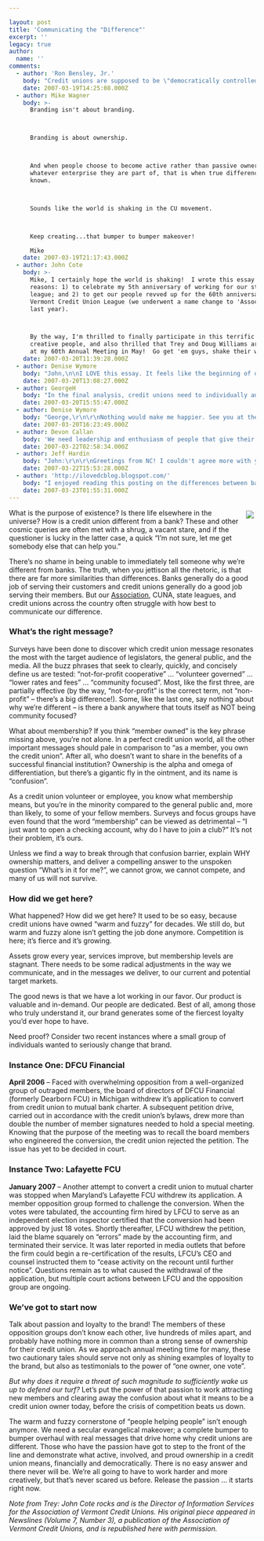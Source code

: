 ```yaml
---

layout: post
title: 'Communicating the "Difference"'
excerpt: ''
legacy: true
author:
  name: ''
comments:
  - author: 'Ron Bensley, Jr.'
    body: "Credit unions are supposed to be \"democratically controlled\" by the members-at-large.  Boards are supposed to be accountable to the membership, not to the CEO as is largely the case in for-profit corporations.\r\n\r\nLafayette, DFCU, and Columbia have successfully argued in court that members-at-large have no rights other than those of depositors at a bank.\r\n\r\nCUNA and the state leagues are nowhere to be found when it comes to using their moral authority and legal standing (as intervenors) to stop such silliness.  It should be embarrassing to the CU movement that an outsider for me has to point this out."
    date: 2007-03-19T14:25:08.000Z
  - author: Mike Wagner
    body: >-
      Branding isn't about branding.



      Branding is about ownership.



      And when people choose to become active rather than passive owners in
      whatever enterprise they are part of, that is when true difference is made
      known.



      Sounds like the world is shaking in the CU movement.



      Keep creating...that bumper to bumper makeover!

      Mike
    date: 2007-03-19T21:17:43.000Z
  - author: John Cote
    body: >-
      Mike, I certainly hope the world is shaking!  I wrote this essay for two
      reasons: 1) to celebrate my 5th anniversary of working for our state
      league; and 2) to get our people revved up for the 60th anniversary of the
      Vermont Credit Union League (we underwent a name change to 'Association of'
      last year).



      By the way, I'm thrilled to finally participate in this terrific network of
      creative people, and also thrilled that Trey and Doug Williams are speaking
      at my 60th Annual Meeting in May!  Go get 'em guys, shake their world.
    date: 2007-03-20T11:39:28.000Z
  - author: Denise Wymore
    body: "John,\n\nI LOVE this essay. It feels like the beginning of our own \"Manifesto\" -- like the Cluetrain Manifesto only for, you know, credit unions.\n\nI proposed to CUNA a couple of yeas ago (for their 70th anniversary) an Estes Park reunion. Where credit union volunteers, leaders, members were all invited (no golfing allowed) so we could renew our vows to the credit union principles. \n\nAND if they are not as relevant today (which is apparent from our activities) then for god's sake let's state what our PURPOSE IS!! Why SHOULD we exist?\n\nSIDEBAR: They passed on the idea...\n\nWe are writing credit union history every day with our actions. If the Wings Financial/Continental hostile takeover occurs, that is the beginning of the end (in my opinion). If we all just sit back and allow it - we may as well all merge into one big taxed Mutual called  Apathy and move on.\n\nI for one don't want to see this amazing movement go down on my watch. \n\nSCENE FROM ANIMAL HOUSE: John Belushi: Who's with me? (runs out of the room with fist in the air screaming)\n"
    date: 2007-03-20T13:08:27.000Z
  - author: GeorgeH
    body: "In the final analysis, credit unions need to individually and collectively provide a TANGIBLE benefit for credit union members. \r\n\r\nDenise...we may take you up on the offer of an Estes Park love-in. We've been quietly chatting about a similiar idea. \r\n\r\n"
    date: 2007-03-20T15:55:47.000Z
  - author: Denise Wymore
    body: "George,\r\n\r\nNothing would make me happier. See you at the park!\r\n\r\nD.\r\n\r\nPS - Anything I can do to assist the Filene Research Institute - you guys rock!"
    date: 2007-03-20T16:23:49.000Z
  - author: Devon Callan
    body: 'We need leadership and enthusiasm of people that give their time, talents and treasures to the organization.  In other words, we need to “catch” the vision.  The very essence of leadership is to have a vision.  It’s got to be a vision that is articulated clearly and forcefully on every occasion.  You can’t blow an uncertain trumpet. '
    date: 2007-03-22T02:58:34.000Z
  - author: Jeff Hardin
    body: "John:\r\n\r\nGreetings from NC! I couldn't agree more with your sentiments! We seem to be really insular in the credit union world in my opinion, and that creates a gap in communication in the big picture. To see this gap playing out practically, listen to the tussles we get into over words like \"checking\" vs. \"share drafts\" or \"member\" vs. \"customer.\" \r\n\r\nThe truth is, we need to have the credit union conversation with people using their language. Simple statement, but do we really get it?\r\n\r\nI am posting a link to your blog entry in our Weekly Update email newsletter here in NC, which goes out Friday morning, March 23rd.  I hope others here in NC will be similarly inspired by your thoughts. \r\n\r\nhttp://www.ncleague.org/www/WeeklyUpdate.asp "
    date: 2007-03-22T15:53:28.000Z
  - author: 'http://ilovedcblog.blogspot.com/'
    body: "I enjoyed reading this posting on the differences between banks and credit unions as I get asked this question often.  Thank you!\r\n\r\nP.S.  I love the Estes Park idea - I grew up just outside of it.  The most beautiful part of Colorado in my opinion."
    date: 2007-03-23T01:55:31.000Z
---
```


<p><img src="/images/legacy/cotequote.gif" style="float:right; margin: 4px;" />What is the purpose of existence?  Is there life elsewhere in the universe?  How is a credit union different from a bank?  These and other cosmic queries are often met with a shrug, a vacant stare, and if the questioner is lucky in the latter case, a quick &#8220;I&#8217;m not sure, let me get somebody else that can help you.&#8221;</p>
<p>There&#8217;s no shame in being unable to immediately tell someone why we&#8217;re different from banks.  The truth, when you jettison all the rhetoric, is that there are far more similarities than differences.  Banks generally do a good job of serving their customers and credit unions generally do a good job serving their members.  But our <a href="http://www.vermontcreditunions.com/">Association</a>, <span class="caps">CUNA</span>, state leagues, and credit unions across the country often struggle with how best to communicate our difference.</p>
<h3>What&#8217;s the right message?</h3>
<p>Surveys have been done to discover which credit union message resonates the most with the target audience of legislators, the general public, and the media.  All the buzz phrases that seek to clearly, quickly, and concisely define us are tested: &#8220;not-for-profit cooperative&#8221; ... &#8220;volunteer governed&#8221; ... &#8220;lower rates and fees&#8221; ... &#8220;community focused&#8221;.  Most, like the first three, are partially effective (by the way, &#8220;not-for-profit&#8221; is the correct term, not &#8220;non-profit&#8221; &#8211; there&#8217;s a big difference!).  Some, like the last one, say nothing about why we&#8217;re different &#8211; is there a bank anywhere that touts itself as <span class="caps">NOT</span> being community focused?</p>
<p>What about membership?  If you think &#8220;member owned&#8221; is the key phrase missing 
above, you&#8217;re not alone.  In a perfect credit union world, all the other important messages should pale in comparison to &#8220;as a member, you own the credit union&#8221;.  After all, who doesn&#8217;t want to share in the benefits of a successful financial institution?  Ownership is the alpha and omega of differentiation, but there&#8217;s a gigantic fly in the ointment, and its name is &#8220;confusion&#8221;.</p>
<p>As a credit union volunteer or employee, you know what membership means, but you&#8217;re in the minority compared to the general public and, more than likely, to some of your fellow members.  Surveys and focus groups have even found that the word &#8220;membership&#8221; can be viewed as detrimental &#8211; &#8220;I just want to open a checking account, why do I have to join a club?&#8221;  It&#8217;s not their problem, it&#8217;s ours.</p>
<p>Unless we find a way to break through that confusion barrier, explain <span class="caps">WHY</span> ownership matters, and deliver a compelling answer to the unspoken question &#8220;What&#8217;s in it for me?&#8221;, we cannot grow, we cannot compete, and many of us will not survive.</p>
<h3>How did we get here?</h3>
<p>What happened?  How did we get here?  It used to be so easy, because credit unions have owned &#8220;warm and fuzzy&#8221; for decades.  We still do, but warm and fuzzy alone isn&#8217;t getting the job done anymore.  Competition is here; it&#8217;s fierce and it&#8217;s growing.</p>
<p>Assets grow every year, services improve, but membership levels are stagnant.  There needs to be some radical adjustments in the way we communicate, and in the messages we deliver, to our current and potential target markets.</p>
<p>The good news is that we have a lot working in our favor.  Our product is 
valuable and in-demand.  Our people are dedicated.  Best of all, among those 
who truly understand it, our brand generates some of the fiercest loyalty you&#8217;d ever hope to have.</p>
<p>Need proof?  Consider two recent instances where a small group of individuals wanted to seriously change that brand.</p>
<h3>Instance One: <span class="caps">DFCU</span> Financial</h3>
<p><strong>April 2006</strong> &#8211; Faced with overwhelming opposition from a well-organized group of outraged members, the board of directors of <span class="caps">DFCU</span> Financial (formerly Dearborn <span class="caps">FCU</span>) in Michigan withdrew it&#8217;s application to convert from credit union to mutual bank charter.  A subsequent petition drive, carried out in accordance with the credit union&#8217;s bylaws, drew more than double the number of member signatures needed to hold a special meeting.  Knowing that the purpose of the meeting was to recall the board members who engineered the conversion, the credit union rejected the petition.  The issue has yet to be decided in court.</p>
<h3>Instance Two: Lafayette <span class="caps">FCU</span></h3>
<p><strong>January 2007</strong> &#8211; Another attempt to convert a credit union to mutual charter was stopped when Maryland&#8217;s Lafayette <span class="caps">FCU</span> withdrew its application.  A member opposition group formed to challenge the conversion.  When the votes were tabulated, the accounting firm hired by <span class="caps">LFCU</span> to serve as an independent election inspector certified that the conversion had been approved by just 18 votes.  Shortly thereafter, <span class="caps">LFCU</span> withdrew the petition, laid the blame squarely on &#8220;errors&#8221; made by the accounting firm, and terminated their service.  It was later reported in media outlets that before the firm could begin a re-certification of the results, <span class="caps">LFCU</span>&#8217;s <span class="caps">CEO</span> and counsel instructed them to &#8220;cease activity on the recount until further notice&#8221;.  Questions remain as to what caused the withdrawal of the application, but multiple court actions between <span class="caps">LFCU</span> and the opposition group are ongoing.</p>
<h3>We&#8217;ve got to start now</h3>
<p>Talk about passion and loyalty to the brand!  The members of these opposition groups don&#8217;t know each other, live hundreds of miles apart, and probably have nothing more in common than a strong sense of ownership for their credit union.  As we approach annual meeting time for many, these two cautionary tales should serve not only as shining examples of loyalty to the brand, but also as testimonials to the power of &#8220;one owner, one vote&#8221;.</p>
<p><em>But why does it require a threat of such magnitude to sufficiently wake us up to defend our turf?</em>  Let&#8217;s put the power of that passion to work attracting new members and clearing away the confusion about what it means to be a credit union owner today, before the crisis of competition beats us down.</p>
<p>The warm and fuzzy cornerstone of &#8220;people helping people&#8221; isn&#8217;t enough anymore.  We need a secular evangelical makeover; a complete bumper to bumper overhaul with real messages that drive home why credit unions are different.  Those who have the passion have got to step to the front of the line and demonstrate what active, involved, and proud ownership in a credit union means, financially and democratically.  There is no easy answer and there never will be.  We&#8217;re all going to have to work harder and more creatively, but that&#8217;s never scared us before.  Release the passion &#8230; it starts right now.</p>
<p><em>Note from Trey: John Cote rocks and is the Director of Information Services for the Association of Vermont Credit Unions.  His original piece appeared in Newslines (Volume 7, Number 3), a publication of the Association of Vermont Credit Unions, and is republished here with permission.</em></p>